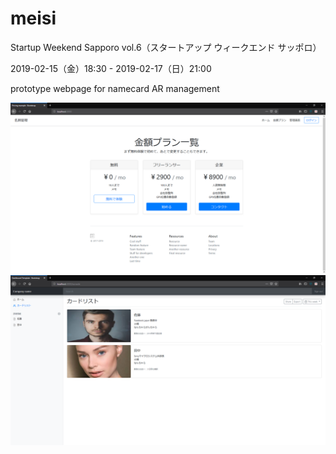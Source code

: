 # meisi
Startup Weekend Sapporo vol.6（スタートアップ ウィークエンド サッポロ）

2019-02-15（金）18:30 - 2019-02-17（日）21:00

prototype webpage for namecard AR management

![webpage capture1](screenshots/Capture.PNG)
![webpage capture2](screenshots/Capture2.PNG)
